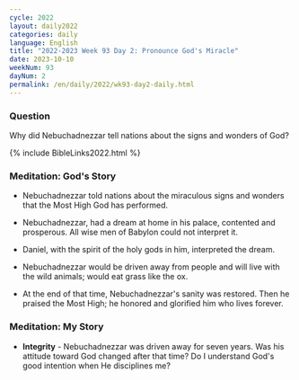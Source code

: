 ```yaml
---
cycle: 2022
layout: daily2022
categories: daily
language: English
title: "2022-2023 Week 93 Day 2: Pronounce God's Miracle"
date: 2023-10-10
weekNum: 93
dayNum: 2
permalink: /en/daily/2022/wk93-day2-daily.html
---
```


### Question     
Why did Nebuchadnezzar tell nations about the signs and wonders of God?

{% include BibleLinks2022.html %}

### Meditation: God's Story   
+ Nebuchadnezzar told nations about the miraculous signs and wonders that the Most High God has performed. 

+ Nebuchadnezzar, had a dream at home in his palace, contented and prosperous. All wise men of Babylon could not interpret it. 

+ Daniel, with the spirit of the holy gods in him, interpreted the dream. 

+ Nebuchadnezzar would be driven away from people and will live with the wild animals; would eat grass like the ox. 

+ At the end of that time, Nebuchadnezzar's sanity was restored. Then he praised the Most High; he honored and glorified him who lives forever. 

### Meditation: My Story   
+ **Integrity** - Nebuchadnezzar was driven away for seven years. Was his attitude toward God changed after that time? Do I understand God's good intention when He disciplines me? 
